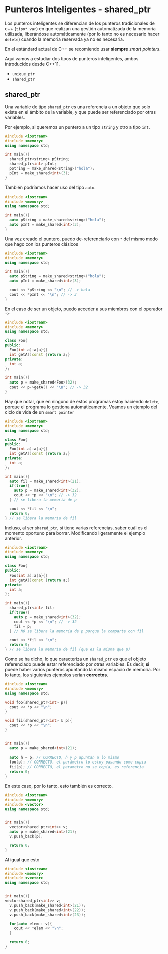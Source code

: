 # Punteros Inteligentes - shared_ptr

Los punteros inteligentes se diferencian de los punteros tradicionales de c++ (`tipo* var`) en que realizan una gestión automatizada de la memoria utilizada, liberándose automáticamente (por lo tanto no es necesario hacer `delete`) cuando la memoria reservada ya no es necesaria.

En el estándard actual de C++ se recomiendo usar **siempre** *smart pointers*.

Aquí vamos a estudiar dos tipos de punteros inteligentes, ambos introducidos desde C++11.
* `unique_ptr`
* `shared_ptr`

## shared_ptr

Una variable de tipo `shared_ptr` es una referencia a un objeto que solo existe en el ámbito de la variable, y que puede ser referenciado por otras variables.

Por ejemplo, si queremos un puntero a un tipo `string` y otro a tipo `int`.

```cpp
#include <iostream>
#include <memory>
using namespace std;

int main(){
  shared_ptr<string> pString;
  shared_ptr<int> pInt;
  pString = make_shared<string>("hola");
  pInt = make_shared<int>(3);
}
```

También podríamos hacer uso del tipo `auto`.

```cpp
#include <iostream>
#include <memory>
using namespace std;

int main(){
  auto pString = make_shared<string>("hola");
  auto pInt = make_shared<int>(3);
}
```

Una vez creado el puntero, puedo de-referenciarlo con `*` del mismo modo que hago con los punteros clásicos

```cpp
#include <iostream>
#include <memory>
using namespace std;

int main(){
  auto pString = make_shared<string>("hola");
  auto pInt = make_shared<int>(3);

  cout << *pString << "\n"; // -> hola
  cout << *pInt << "\n"; // -> 3
}
``` 

En el caso de ser un objeto, puedo acceder a sus miembros con el operador `->` 

```cpp
#include <iostream>
#include <memory>
using namespace std;

class Foo{
public:
  Foo(int a):a{a}{}
  int getA()const {return a;}
private:
  int a;
};

int main(){
  auto p = make_shared<Foo>(32);
  cout << p->getA() << "\n"; // -> 32
}
``` 

Hay que notar, que en ninguno de estos programas estoy haciendo `delete`, porque el programa lo gestiona automáticamente. Veamos un ejemplo del ciclo de vida de un `smart pointer`

```cpp
#include <iostream>
#include <memory>
using namespace std;

class Foo{
public:
  Foo(int a):a{a}{}
  int getA()const {return a;}
private:
  int a;
};

int main(){
  auto fil = make_shared<int>(21);
  if(true){
    auto p = make_shared<int>(32);
    cout << *p << "\n"; // -> 32
  } // se libera la memoria de p

  cout << *fil << "\n";
  return 0;
} // se libera la memoria de fil
```

Incluso, al ser `shared_ptr`, si tiene varias referencias, saber cuál es el momento oportuno para borrar. Modificando ligeramente el ejemplo anterior.

```cpp
#include <iostream>
#include <memory>
using namespace std;

class Foo{
public:
  Foo(int a):a{a}{}
  int getA()const {return a;}
private:
  int a;
};

int main(){
  shared_ptr<int> fil;
  if(true){
    auto p = make_shared<int>(32);
    cout << *p << "\n"; // -> 32
    fil = p;
  } // NO se libera la memoria de p porque la comparte con fil

  cout << *fil << "\n";
  return 0;
} // se libera la memoria de fil (que es la misma que p)
```

Como se ha dicho, lo que caracteriza un `shared_ptr` es que el objeto referenciado puede estar referenciado por otras variables. Es decir, **si** puede haber varios punteros apuntando la mismo espacio de memoria. Por lo tanto, los siguientes ejemplos serían **correctos**.

```cpp
#include <iostream>
#include <memory>
using namespace std;

void foo(shared_ptr<int> p){
  cout << *p << "\n";
}

void fii(shared_ptr<int> & p){
  cout << *p << "\n";
}


int main(){
  auto p = make_shared<int>(21);
  
  auto h = p; // CORRECTO, h y p apuntan a lo mismo
  foo(p); // CORRECTO, el parámetro lo estoy pasando como copia
  fii(p); // CORRECTO, el parametro no se copia, es referencia
  return 0;
}
``` 

En este caso, por lo tanto, esto también es correcto.

```cpp
#include <iostream>
#include <memory>
#include <vector>
using namespace std;


int main(){
  vector<shared_ptr<int>> v;
  auto p = make_shared<int>(21);
  v.push_back(p);

  return 0;
}
```

Al igual que esto

```cpp
#include <iostream>
#include <memory>
#include <vector>
using namespace std;


int main(){
vectorshared_ptr<int>> v;
  v.push_back(make_shared<int>(21));
  v.push_back(make_shared<int>(22));
  v.push_back(make_shared<int>(23));

  for(auto elem : v){
    cout << *elem << "\n";
  }

  return 0;
}
```

